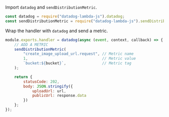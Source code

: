 Import `datadog` and `sendDistributionMetric`.

```js
const datadog = require("datadog-lambda-js").datadog;
const sendDistributionMetric = require("datadog-lambda-js").sendDistributionMetric;
```

Wrap the handler with `datadog` and send a metric.

```js
module.exports.handler = datadog(async (event, context, callback) => {
    // ADD A METRIC
    sendDistributionMetric(
        "create_image_upload_url.request", // Metric name
        1,                                 // Metric value
        `bucket:${bucket}`,                // Metric tag
    );

    return {
        statusCode: 202,
        body: JSON.stringify({
            uploadUrl: url,
            publicUrl: response.data
        })
    };
});
```
